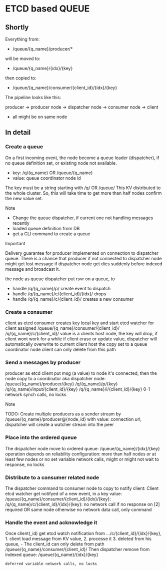 # ETCD based QUEUE

## Shortly

Everything from:
- /queue/{q_name}/producer/*

will be moved to: 
- /queue/{q_name}/{idx}/{key}

then copied to:
- /queue/{q_name}/consumer/{client_id}/{idx}/{key}

The pipeline looks like this:

producer -> producer node -> dispatcher node -> consumer node -> client
- all might be on same node


## In detail

### Create a queue

On a first incoming event, the node become a queue leader (dispatcher), if no queue definition set, or existing node not available.

- key: /q/{q_name} OR /queue/{q_name}
- value: queue coordinator node id

The key must be a string starting with /q/ OR /queue/ 
This KV distributed to the whole cluster. So, this will take time to get more than half nodes confirm the new value set.

> [!NOTE]
> - Change the queue dispatcher, if current one not handling messages recently
> - loaded queue definition from DB
> - get a CLI command to create a queue


> [!IMPORTANT]
Delivery guarantee for producer implemented on connection to dispatcher queue.
There is a chance that producer if not connected to dispatcher node might 
get lost message if dispatcher node get dies suddenly before indexed message and broadcast it. 


the node as queue dispatcher put rsvr on a queue, to
 - handle /q/{q_name}/p/ create event to dispatch
 - handle /q/{q_name}/c/{client_id}/{idx}/ drops
 - handle /q/{q_name}/c/{client_id}/ creates a new consumer


### Create a consumer
client as etcd consumer creates key local key and start etcd watcher for client assigned
/queue/{q_name}/consumer/{client_id}/
/q/{q_name}/c/{client_id}/
 value is a clients host node, 
 the key will drop, if client wont work for a while
 if client erase or update value, dispatcher will automatically overwrite to current client host
 the copy set to a queue coordinator node
 client can only delete from this path


### Send a messages by producer

producer as etcd client put msg (a value) to node it's connected, 
	then the node copy to a coordinator aka dispatcher node:
/queue/{q_name}/producer/{key}
/q/{q_name}/p/{key}
/q/{q_name}/input/{client_id}/{key}
/q/{q_name}/i/{client_id}/{key}
	0-1 network synch calls, no locks

> [!NOTE] 
TODO: Create multiple producers as a sender stream by
/queue/{q_name}/producer@{node_id} with value: connection url,
dispatcher will create a watcher stream into the peer 


### Place into the ordered queue 
 
The dispatcher node move to ordered queue:
/queue/{q_name}/{idx}/{key}
operation depends on reliability configuration: more than half nodes or at least few nodes or no set
	variable network calls, might or might not wait to response, no locks

### Distribute to a consumer related node

The dispatcher command to consumer node to copy to notify client:
Client etcd watcher get notifyed of a new event, in a key value:
/queue/{q_name}/consumer/{client_id}/{idx}/{key}:
/q/{q_name}/c/{client_id}/{idx}/{key}:
	no network call if no response on [2] required OR same node
	otherwise no network data call, only command

### Handle the event and acknowledge it

Once client(_id) get etcd watch notification from .../c/{client_id}/{idx}/{key}, 
	1. client load message from KV value, 
	2. processe it
	3. deleted from his queue, 
	 - The client_id can only delete from path /queue/{q_name}/consumer/{client_id}/
	Then dispatcher remove from indexed queue: /queue/{q_name}/{idx}/{key}

	deferred variable network calls, no locks

